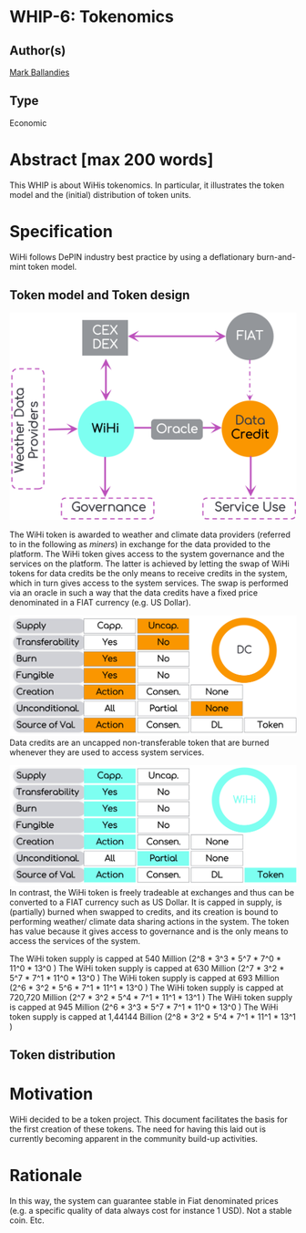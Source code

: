 # WHIP-6: Tokenomics

## Author(s)
[Mark Ballandies](https://twitter.com/BallandiesMC)

## Type 
Economic

# Abstract [max 200 words]
This WHIP is about WiHis tokenomics. In particular, it illustrates the token model and the (initial) distribution of token units. 


# Specification

WiHi follows DePIN industry best practice by using a deflationary burn-and-mint token model. 

## Token model and Token design

![Token Flow](1_token_flow_alt.png)

The WiHi token is awarded to weather and climate data providers (referred to in the following as *miners*) in exchange for the data provided to the platform. The WiHi token gives access to the system governance and the services on the platform. The latter is achieved by letting the swap of WiHi tokens for data credits be the only means to receive credits in the system, which in turn gives access to the system services. The swap is performed via an oracle in such a way that the data credits have a fixed price denominated in a FIAT currency (e.g. US Dollar). 

![Data credits](token_design_dc.png)
Data credits are an uncapped non-transferable token that are burned whenever they are used to access system services.

![WiHi Token](token_design_wihi.png)
In contrast, the WiHi token is freely tradeable at exchanges and thus can be converted to a FIAT currency such as US Dollar. It is capped in supply, is (partially) burned when swapped to credits, and its creation is bound to performing weather/ climate data sharing actions in the system. The token has value because it gives access to governance and is the only means to access the services of the system.

The WiHi token supply is capped at 540 Million     (2^8 * 3^3 * 5^7 * 7^0 * 11^0 * 13^0 )
The WiHi token supply is capped at 630 Million     (2^7 * 3^2 * 5^7 * 7^1 * 11^0 * 13^0 )
The WiHi token supply is capped at 693 Million     (2^6 * 3^2 * 5^6 * 7^1 * 11^1 * 13^0 )
The WiHi token supply is capped at 720,720 Million (2^7 * 3^2 * 5^4 * 7^1 * 11^1 * 13^1 )
The WiHi token supply is capped at 945 Million     (2^6 * 3^3 * 5^7 * 7^1 * 11^0 * 13^0 )
The WiHi token supply is capped at 1,44144 Billion (2^8 * 3^2 * 5^4 * 7^1 * 11^1 * 13^1 )


## Token distribution



# Motivation
WiHi decided to be a token project. This document facilitates the basis for the first creation of these tokens. The need for having this laid out is currently becoming apparent in the community build-up activities.   

# Rationale 
In this way, the system can guarantee stable in Fiat denominated prices (e.g. a specific quality of data always cost for instance 1 USD). 
Not a stable coin. Etc.
